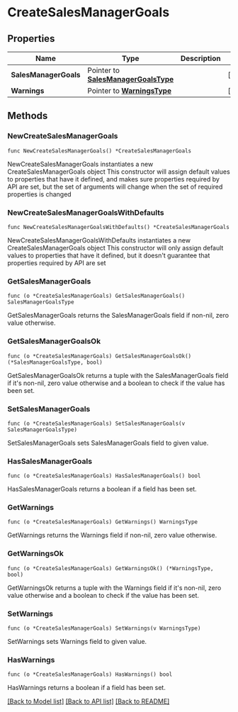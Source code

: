 # CreateSalesManagerGoals

## Properties

Name | Type | Description | Notes
------------ | ------------- | ------------- | -------------
**SalesManagerGoals** | Pointer to [**SalesManagerGoalsType**](SalesManagerGoalsType.md) |  | [optional] 
**Warnings** | Pointer to [**WarningsType**](WarningsType.md) |  | [optional] 

## Methods

### NewCreateSalesManagerGoals

`func NewCreateSalesManagerGoals() *CreateSalesManagerGoals`

NewCreateSalesManagerGoals instantiates a new CreateSalesManagerGoals object
This constructor will assign default values to properties that have it defined,
and makes sure properties required by API are set, but the set of arguments
will change when the set of required properties is changed

### NewCreateSalesManagerGoalsWithDefaults

`func NewCreateSalesManagerGoalsWithDefaults() *CreateSalesManagerGoals`

NewCreateSalesManagerGoalsWithDefaults instantiates a new CreateSalesManagerGoals object
This constructor will only assign default values to properties that have it defined,
but it doesn't guarantee that properties required by API are set

### GetSalesManagerGoals

`func (o *CreateSalesManagerGoals) GetSalesManagerGoals() SalesManagerGoalsType`

GetSalesManagerGoals returns the SalesManagerGoals field if non-nil, zero value otherwise.

### GetSalesManagerGoalsOk

`func (o *CreateSalesManagerGoals) GetSalesManagerGoalsOk() (*SalesManagerGoalsType, bool)`

GetSalesManagerGoalsOk returns a tuple with the SalesManagerGoals field if it's non-nil, zero value otherwise
and a boolean to check if the value has been set.

### SetSalesManagerGoals

`func (o *CreateSalesManagerGoals) SetSalesManagerGoals(v SalesManagerGoalsType)`

SetSalesManagerGoals sets SalesManagerGoals field to given value.

### HasSalesManagerGoals

`func (o *CreateSalesManagerGoals) HasSalesManagerGoals() bool`

HasSalesManagerGoals returns a boolean if a field has been set.

### GetWarnings

`func (o *CreateSalesManagerGoals) GetWarnings() WarningsType`

GetWarnings returns the Warnings field if non-nil, zero value otherwise.

### GetWarningsOk

`func (o *CreateSalesManagerGoals) GetWarningsOk() (*WarningsType, bool)`

GetWarningsOk returns a tuple with the Warnings field if it's non-nil, zero value otherwise
and a boolean to check if the value has been set.

### SetWarnings

`func (o *CreateSalesManagerGoals) SetWarnings(v WarningsType)`

SetWarnings sets Warnings field to given value.

### HasWarnings

`func (o *CreateSalesManagerGoals) HasWarnings() bool`

HasWarnings returns a boolean if a field has been set.


[[Back to Model list]](../README.md#documentation-for-models) [[Back to API list]](../README.md#documentation-for-api-endpoints) [[Back to README]](../README.md)



